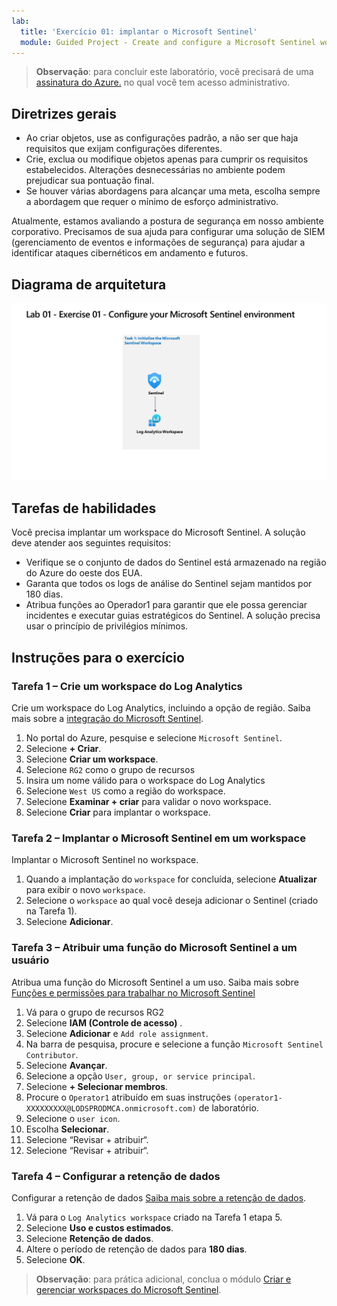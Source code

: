 ```yaml
---
lab:
  title: 'Exercício 01: implantar o Microsoft Sentinel'
  module: Guided Project - Create and configure a Microsoft Sentinel workspace
---
```



>**Observação**: para concluir este laboratório, você precisará de uma [assinatura do Azure.](https://azure.microsoft.com/free/?azure-portal=true) no qual você tem acesso administrativo.

## Diretrizes gerais

- Ao criar objetos, use as configurações padrão, a não ser que haja requisitos que exijam configurações diferentes.
- Crie, exclua ou modifique objetos apenas para cumprir os requisitos estabelecidos. Alterações desnecessárias no ambiente podem prejudicar sua pontuação final.
- Se houver várias abordagens para alcançar uma meta, escolha sempre a abordagem que requer o mínimo de esforço administrativo.

Atualmente, estamos avaliando a postura de segurança em nosso ambiente corporativo. Precisamos de sua ajuda para configurar uma solução de SIEM (gerenciamento de eventos e informações de segurança) para ajudar a identificar ataques cibernéticos em andamento e futuros.

## Diagrama de arquitetura

![Diagrama com o workspace do Log Analytics.](../Media/apl-5001-lab-diagrams-01.png)

## Tarefas de habilidades

Você precisa implantar um workspace do Microsoft Sentinel. A solução deve atender aos seguintes requisitos:

- Verifique se o conjunto de dados do Sentinel está armazenado na região do Azure do oeste dos EUA.
- Garanta que todos os logs de análise do Sentinel sejam mantidos por 180 dias.
- Atribua funções ao Operador1 para garantir que ele possa gerenciar incidentes e executar guias estratégicos do Sentinel. A solução precisa usar o princípio de privilégios mínimos.

## Instruções para o exercício

### Tarefa 1 – Crie um workspace do Log Analytics

Crie um workspace do Log Analytics, incluindo a opção de região. Saiba mais sobre a [integração do Microsoft Sentinel](https://learn.microsoft.com/azure/sentinel/quickstart-onboard).

  1. No portal do Azure, pesquise e selecione `Microsoft Sentinel`.
  1. Selecione **+ Criar**.
  1. Selecione **Criar um workspace**.
  1. Selecione `RG2` como o grupo de recursos
  1. Insira um nome válido para o workspace do Log Analytics
  1. Selecione `West US` como a região do workspace.
  1. Selecione **Examinar + criar** para validar o novo workspace.
  1. Selecione **Criar** para implantar o workspace.

### Tarefa 2 – Implantar o Microsoft Sentinel em um workspace

Implantar o Microsoft Sentinel no workspace.

  1. Quando a implantação do `workspace` for concluída, selecione **Atualizar** para exibir o novo `workspace`.
  1. Selecione o `workspace` ao qual você deseja adicionar o Sentinel (criado na Tarefa 1).
  1. Selecione **Adicionar**.

### Tarefa 3 – Atribuir uma função do Microsoft Sentinel a um usuário

Atribua uma função do Microsoft Sentinel a um uso. Saiba mais sobre [Funções e permissões para trabalhar no Microsoft Sentinel](https://learn.microsoft.com/azure/sentinel/roles)

  1. Vá para o grupo de recursos RG2
  1. Selecione **IAM (Controle de acesso)** .
  1. Selecione **Adicionar** e `Add role assignment`.
  1. Na barra de pesquisa, procure e selecione a função `Microsoft Sentinel Contributor`.
  1. Selecione **Avançar**.
  1. Selecione a opção `User, group, or service principal`.
  1. Selecione **+ Selecionar membros**.
  1. Procure o `Operator1` atribuído em suas instruções `(operator1-XXXXXXXXX@LODSPRODMCA.onmicrosoft.com)` de laboratório.
  1. Selecione o `user icon`.
  1. Escolha **Selecionar**.
  1. Selecione “Revisar + atribuir“.
  1. Selecione “Revisar + atribuir“.

### Tarefa 4 – Configurar a retenção de dados

Configurar a retenção de dados [Saiba mais sobre a retenção de dados](https://learn.microsoft.com/azure/azure-monitor/logs/data-retention-archive).

  1. Vá para o `Log Analytics workspace` criado na Tarefa 1 etapa 5.
  1. Selecione **Uso e custos estimados**.
  1. Selecione **Retenção de dados**.
  1. Altere o período de retenção de dados para **180 dias**.
  1. Selecione **OK**.

>**Observação**: para prática adicional, conclua o módulo [Criar e gerenciar workspaces do Microsoft Sentinel](https://learn.microsoft.com/training/modules/create-manage-azure-sentinel-workspaces/).

